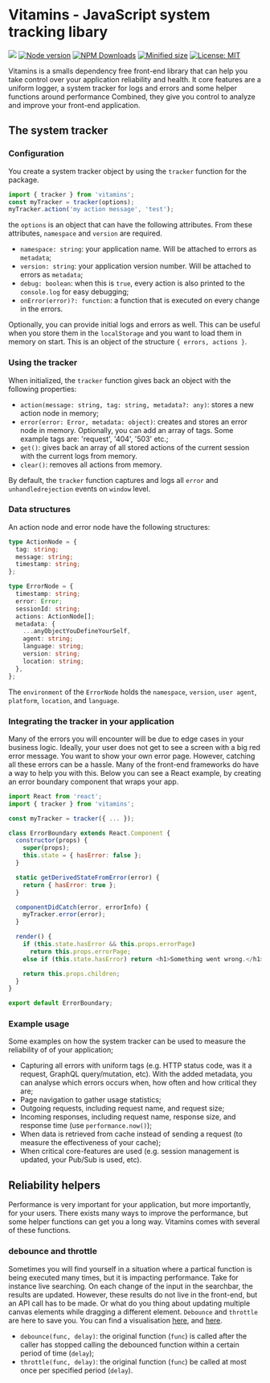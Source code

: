 # Vitamins - JavaScript system tracking libary

![](https://github.com/crinklesio/vitamins/workflows/test/badge.svg)
[![Node version](https://img.shields.io/npm/v/@crinkles/vitamins.svg?style=flat)](https://www.npmjs.com/package/vitamins)
[![NPM Downloads](https://img.shields.io/npm/dm/@crinkles/vitamins.svg?style=flat)](https://www.npmjs.com/package/vitamins)
[![Minified size](https://img.shields.io/bundlephobia/min/@crinkles/vitamins?label=minified)](https://www.npmjs.com/package/vitamins)
[![License: MIT](https://img.shields.io/badge/License-MIT-yellow.svg)](https://opensource.org/licenses/MIT)

Vitamins is a smalls dependency free front-end library that can help you take control over your application reliability and health. It core features are a uniform logger, a system tracker for logs and errors and some helper functions around performance Combined, they give you control to analyze and improve your front-end application.

## The system tracker

### Configuration

You create a system tracker object by using the `tracker` function for the package.

```js
import { tracker } from 'vitamins';
const myTracker = tracker(options);
myTracker.action('my action message', 'test');
```

the `options` is an object that can have the following attributes. From these attributes, `namespace` and `version` are required.

- `namespace: string`: your application name. Will be attached to errors as `metadata`;
- `version: string`: your application version number. Will be attached to errors as `metadata`;
- `debug: boolean`: when this is `true`, every action is also printed to the `console.log` for easy debugging;
- `onError(error)?: function`: a function that is executed on every change in the errors.

Optionally, you can provide initial logs and errors as well. This can be useful when you store them in the `localStorage` and you want to load them in memory on start. This is an object of the structure `{ errors, actions }`.

### Using the tracker

When initialized, the `tracker` function gives back an object with the following properties:

- `action(message: string, tag: string, metadata?: any)`: stores a new action node in memory;
- `error(error: Error, metadata: object)`: creates and stores an error node in memory. Optionally, you can add an array of tags. Some example tags are: 'request', '404', '503' etc.;
- `get()`: gives back an array of all stored actions of the current session with the current logs from memory.
- `clear()`: removes all actions from memory.

By default, the `tracker` function captures and logs all `error` and `unhandledrejection` events on `window` level.

### Data structures

An action node and error node have the following structures:

```ts
type ActionNode = {
  tag: string;
  message: string;
  timestamp: string;
};

type ErrorNode = {
  timestamp: string;
  error: Error;
  sessionId: string;
  actions: ActionNode[];
  metadata: {
    ...anyObjectYouDefineYourSelf,
    agent: string;
    language: string;
    version: string;
    location: string;
  },
};
```

The `environment` of the `ErrorNode` holds the `namespace`, `version`, `user agent`, `platform`, `location`, and `language`.

### Integrating the tracker in your application

Many of the errors you will encounter will be due to edge cases in your business logic. Ideally, your user does not get to see a screen with a big red error message. You want to show your own error page. However, catching all these errors can be a hassle. Many of the front-end frameworks do have a way to help you with this. Below you can see a React example, by creating an error boundary component that wraps your app.

```js
import React from 'react';
import { tracker } from 'vitamins';

const myTracker = tracker({ ... });

class ErrorBoundary extends React.Component {
  constructor(props) {
    super(props);
    this.state = { hasError: false };
  }

  static getDerivedStateFromError(error) {
    return { hasError: true };
  }

  componentDidCatch(error, errorInfo) {
    myTracker.error(error);
  }

  render() {
    if (this.state.hasError && this.props.errorPage)
      return this.props.errorPage;
    else if (this.state.hasError) return <h1>Something went wrong.</h1>;

    return this.props.children;
  }
}

export default ErrorBoundary;
```

### Example usage

Some examples on how the system tracker can be used to measure the reliability of of your application;

- Capturing all errors with uniform tags (e.g. HTTP status code, was it a request, GraphQL query/mutation, etc). With the added metadata, you can analyse which errors occurs when, how often and how critical they are;
- Page navigation to gather usage statistics;
- Outgoing requests, including request name, and request size;
- Incoming responses, including request name, response size, and response time (use `performance.now()`);
- When data is retrieved from cache instead of sending a request (to measure the effectiveness of your cache);
- When critical core-features are used (e.g. session management is updated, your Pub/Sub is used, etc).

## Reliability helpers

Performance is very important for your application, but more importantly, for your users. There exists many ways to improve the performance, but some helper functions can get you a long way. Vitamins comes with several of these functions.

### debounce and throttle

Sometimes you will find yourself in a situation where a partical function is being executed many times, but it is impacting performance. Take for instance live searching. On each change of the input in the searchbar, the results are updated. However, these results do not live in the front-end, but an API call has to be made. Or what do you thing about updating multiple canvas elements while dragging a different element. `Debounce` and `throttle` are here to save you. You can find a visualisation [here](http://demo.nimius.net/debounce_throttle/), and [here](https://css-tricks.com/debouncing-throttling-explained-examples/).

- `debounce(func, delay)`: the original function (`func`) is called after the caller has stopped calling the debounced function within a certain period of time (`delay`);
- `throttle(func, delay)`: the original function (`func`) be called at most once per specified period (`delay`).
